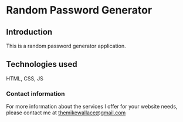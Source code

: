 # Random Password Generator #

## Introduction ##

This is a random password generator application.  

## Technologies used ##

HTML, CSS, JS

### Contact information ###

For more information about the services I offer for your website needs, please contact me at themikewallace@gmail.com

